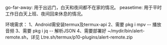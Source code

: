 go-far-away: 用于出远门，白天和夜间都不在家的情况。
peasetime: 用于平时工作日白天上班、夜间回来休息的情况。

环境需求：
1、Android需安装termux及termux-api
2、需要 pkg i mpv -- 播放音频
3、需要 pkg i jq -- 解析JSON
4、需要部署好 ~/mydir/bin/alert-remote.sh，详见 Ltre.sh/termux/p10-plugins/alert-remote.zip

